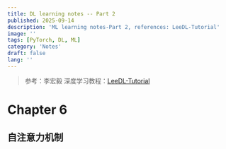 ```yaml
---
title: DL learning notes -- Part 2
published: 2025-09-14
description: 'ML learning notes-Part 2, references: LeeDL-Tutorial'
image: ''
tags: [PyTorch, DL, ML]
category: 'Notes'
draft: false 
lang: ''
---
```


> 参考：李宏毅 深度学习教程：[LeeDL-Tutorial](https://github.com/datawhalechina/leedl-tutorial)

# Chapter 6

## 自注意力机制
